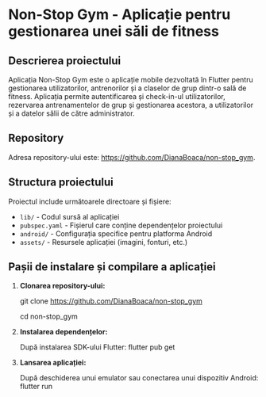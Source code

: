 # Non-Stop Gym - Aplicație pentru gestionarea unei săli de fitness

## Descrierea proiectului

Aplicația Non-Stop Gym este o aplicație mobile dezvoltată în Flutter pentru gestionarea utilizatorilor, antrenorilor și a claselor de grup dintr-o sală de fitness. Aplicația permite autentificarea și check-in-ul utilizatorilor, rezervarea antrenamentelor de grup și gestionarea acestora, a utilizatorilor și a datelor sălii de către administrator.

## Repository

Adresa repository-ului este: https://github.com/DianaBoaca/non-stop_gym.

## Structura proiectului

Proiectul include următoarele directoare și fișiere:

- `lib/` - Codul sursă al aplicației
- `pubspec.yaml` - Fișierul care conține dependențelor proiectului
- `android/` - Configurația specifice pentru platforma Android
- `assets/` - Resursele aplicației (imagini, fonturi, etc.)

## Pașii de instalare și compilare a aplicației

1. **Clonarea repository-ului:**
   
   git clone https://github.com/DianaBoaca/non-stop_gym
   
   cd non-stop_gym
3. **Instalarea dependențelor:**
   
   După instalarea SDK-ului Flutter:
   flutter pub get
5. **Lansarea aplicației:**
   
   După deschiderea unui emulator sau conectarea unui dispozitiv Android:
   flutter run
